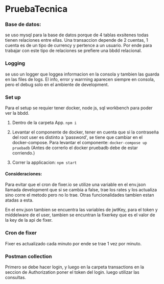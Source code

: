 # PruebaTecnica

### Base de datos:

se uso mysql para la base de datos porque de 4 tablas exsitenes todas tienen relaciones entre ellas. Una transaccion depende de 2 cuentas, 1 cuenta es de un tipo de currency y pertence a un usuario. Por ende para trabajar con este tipo de relaciones se prefiere una bbdd relacional.

### Logging

se uso un logger que loggea informacion en la consola y tambien las guarda en las files de logs. El info, error y warrning aparecen siempre en consola, pero el debug solo en el ambiente de development.

### Set up

Para el setup se requier tener docker, node js, sql workbench para poder ver la bbdd.

1. Dentro de la carpeta App.
   `npm i `
2. Levantar el componente de docker, tener en cuenta que si la contraseña del root user es distinto a 'password', se tiene que cambiar en el docker-compose. Para levantar el componente:
   `docker-compose up pruebadb`
   (Antes de correrlo el docker pruebadb debe de estar corriendo.)

3. Correr la applicacion:
   `npm start`

#### Consideraciones:

Para evitar que el cron de fixer.io se utilize una variable en el env.json llamada development que si se cambia a false, trae los rates y los actualiza sino corre el metodo pero no lo trae. Otras funcionalidades tambien estan atadas a esta.

En el env.json tambien se encuentra las variables de jwtKey, para el token y middelware de el user, tambien se encuntran la fixerkey que es el valor de la key de la api de fixer.

### Cron de fixer

Fixer es actualizado cada minuto por ende se trae 1 vez por minuto.

### Postman collection

Primero se debe hacer login, y luego en la carpeta transactions en la seccion de Authorization poner el token del login. luego utilizar las consultas.
